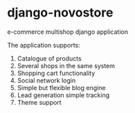 django-novostore
================

e-commerce multishop django application

The application supports:
1. Catalogue of products
2. Several shops in the same system
3. Shopping cart functionality
4. Social network login
5. Simple but flexible blog engine
6. Lead generation simple tracking
7. Theme support

